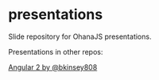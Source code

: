 presentations
=============

Slide repository for OhanaJS presentations.

Presentations in other repos:

[Angular 2 by @bkinsey808](http://bkinsey808.github.io/bk-intro-to-ng2-slides/)
